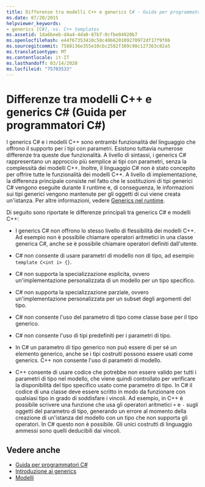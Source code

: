 ```yaml
---
title: Differenze tra modelli C++ e generics C# - Guida per programmatori C#
ms.date: 07/20/2015
helpviewer_keywords:
- generics [C#], vs. C++ templates
ms.assetid: 1da6beeb-d4a4-4da0-87b7-0cfbe04920b7
ms.openlocfilehash: e44f67353410c58c406620109270972df17f9f86
ms.sourcegitcommit: 7588136e355e10cbc2582f389c90c127363c02a5
ms.translationtype: MT
ms.contentlocale: it-IT
ms.lasthandoff: 03/14/2020
ms.locfileid: "75703533"
---
```

# <a name="differences-between-c-templates-and-c-generics-c-programming-guide"></a>Differenze tra modelli C++ e generics C# (Guida per programmatori C#)
I generics C# e i modelli C++ sono entrambi funzionalità del linguaggio che offrono il supporto per i tipi con parametri. Esistono tuttavia numerose differenze tra queste due funzionalità. A livello di sintassi, i generics C# rappresentano un approccio più semplice ai tipi con parametri, senza la complessità dei modelli C++. Inoltre, il linguaggio C# non è stato concepito per offrire tutte le funzionalità dei modelli C++. A livello di implementazione, la differenza principale consiste nel fatto che le sostituzioni di tipi generici C# vengono eseguite durante il runtime e, di conseguenza, le informazioni sui tipi generici vengono mantenute per gli oggetti di cui viene creata un'istanza. Per altre informazioni, vedere [Generics nel runtime](./generics-in-the-run-time.md).  
  
 Di seguito sono riportate le differenze principali tra generics C# e modelli C++:  
  
- I generics C# non offrono lo stesso livello di flessibilità dei modelli C++. Ad esempio non è possibile chiamare operatori aritmetici in una classe generica C#, anche se è possibile chiamare operatori definiti dall'utente.  
  
- C# non consente di usare parametri di modello non di tipo, ad esempio `template C<int i> {}`.  
  
- C# non supporta la specializzazione esplicita, ovvero un'implementazione personalizzata di un modello per un tipo specifico.  
  
- C# non supporta la specializzazione parziale, ovvero un'implementazione personalizzata per un subset degli argomenti del tipo.  
  
- C# non consente l'uso del parametro di tipo come classe base per il tipo generico.  
  
- C# non consente l'uso di tipi predefiniti per i parametri di tipo.  
  
- In C# un parametro di tipo generico non può essere di per sé un elemento generico, anche se i tipi costruiti possono essere usati come generics. C++ non consente l'uso di parametri di modello.  
  
- C++ consente di usare codice che potrebbe non essere valido per tutti i parametri di tipo nel modello, che viene quindi controllato per verificare la disponibilità del tipo specifico usato come parametro di tipo. In C# il codice di una classe deve essere scritto in modo da funzionare con qualsiasi tipo in grado di soddisfare i vincoli. Ad esempio, in C++ è possibile scrivere una funzione che usa gli operatori aritmetici `+` e `-` sugli oggetti del parametro di tipo, generando un errore al momento della creazione di un'istanza del modello con un tipo che non supporta gli operatori. In C# questo non è possibile. Gli unici costrutti di linguaggio ammessi sono quelli deducibili dai vincoli.  
  
## <a name="see-also"></a>Vedere anche

- [Guida per programmatori C#](../index.md)
- [Introduzione ai generics](./index.md)
- [Modelli](/cpp/cpp/templates-cpp)
